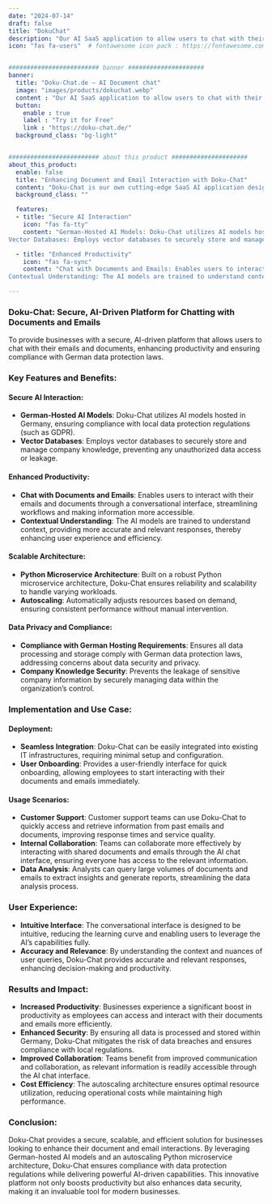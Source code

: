 ```yaml
---
date: "2024-07-14"
draft: false
title: "DokuChat"
description: "Our AI SaaS application to allow users to chat with their emails and documents."
icon: "fas fa-users"  # fontawesome icon pack : https://fontawesome.com/icons/


######################### banner #####################
banner:
  title: "Doku-Chat.de – AI Document chat"
  image: "images/products/dokuchat.webp"
  content : "Our AI SaaS application to allow users to chat with their emails and documents."
  button:
    enable : true
    label : "Try it for Free"
    link : "https://doku-chat.de/"
  background_class: "bg-light"


######################### about this product #####################
about_this_product:
  enable: false
  title: "Enhancing Document and Email Interaction with Doku-Chat"
  content: "Doku-Chat is our own cutting-edge SaaS AI application designed to revolutionize how businesses interact with their emails and documents. Born from the need for a secure, compliant alternative to general AI chatbots like ChatGPT, Doku-Chat ensures that company knowledge remains confidential while providing powerful AI-driven interactions. By leveraging German-hosted AI models and vector databases, Doku-Chat prevents data leakage and adheres to stringent data privacy regulations."
  background_class: ""

  features:
  - title: "Secure AI Interaction"
    icon: "fas fa-tty"
    content: "German-Hosted AI Models: Doku-Chat utilizes AI models hosted in Germany, ensuring compliance with local data protection regulations (such as GDPR).
Vector Databases: Employs vector databases to securely store and manage company knowledge, preventing any unauthorized data access or leakage."

  - title: "Enhanced Productivity"
    icon: "fas fa-sync"
    content: "Chat with Documents and Emails: Enables users to interact with their emails and documents through a conversational interface, streamlining workflows and making information more accessible.
Contextual Understanding: The AI models are trained to understand context, providing more accurate and relevant responses, thereby enhancing user experience and efficiency. "

---
```

### Doku-Chat: Secure, AI-Driven Platform for Chatting with Documents and Emails

To provide businesses with a secure, AI-driven platform that allows users to chat with their emails and documents, enhancing productivity and ensuring compliance with German data protection laws.

### Key Features and Benefits:

#### Secure AI Interaction:

- **German-Hosted AI Models**: Doku-Chat utilizes AI models hosted in Germany, ensuring compliance with local data protection regulations (such as GDPR).
- **Vector Databases**: Employs vector databases to securely store and manage company knowledge, preventing any unauthorized data access or leakage.

#### Enhanced Productivity:

- **Chat with Documents and Emails**: Enables users to interact with their emails and documents through a conversational interface, streamlining workflows and making information more accessible.
- **Contextual Understanding**: The AI models are trained to understand context, providing more accurate and relevant responses, thereby enhancing user experience and efficiency.

#### Scalable Architecture:

- **Python Microservice Architecture**: Built on a robust Python microservice architecture, Doku-Chat ensures reliability and scalability to handle varying workloads.
- **Autoscaling**: Automatically adjusts resources based on demand, ensuring consistent performance without manual intervention.

#### Data Privacy and Compliance:

- **Compliance with German Hosting Requirements**: Ensures all data processing and storage comply with German data protection laws, addressing concerns about data security and privacy.
- **Company Knowledge Security**: Prevents the leakage of sensitive company information by securely managing data within the organization’s control.

### Implementation and Use Case:

#### Deployment:

- **Seamless Integration**: Doku-Chat can be easily integrated into existing IT infrastructures, requiring minimal setup and configuration.
- **User Onboarding**: Provides a user-friendly interface for quick onboarding, allowing employees to start interacting with their documents and emails immediately.

#### Usage Scenarios:

- **Customer Support**: Customer support teams can use Doku-Chat to quickly access and retrieve information from past emails and documents, improving response times and service quality.
- **Internal Collaboration**: Teams can collaborate more effectively by interacting with shared documents and emails through the AI chat interface, ensuring everyone has access to the relevant information.
- **Data Analysis**: Analysts can query large volumes of documents and emails to extract insights and generate reports, streamlining the data analysis process.

### User Experience:

- **Intuitive Interface**: The conversational interface is designed to be intuitive, reducing the learning curve and enabling users to leverage the AI’s capabilities fully.
- **Accuracy and Relevance**: By understanding the context and nuances of user queries, Doku-Chat provides accurate and relevant responses, enhancing decision-making and productivity.

### Results and Impact:

- **Increased Productivity**: Businesses experience a significant boost in productivity as employees can access and interact with their documents and emails more efficiently.
- **Enhanced Security**: By ensuring all data is processed and stored within Germany, Doku-Chat mitigates the risk of data breaches and ensures compliance with local regulations.
- **Improved Collaboration**: Teams benefit from improved communication and collaboration, as relevant information is readily accessible through the AI chat interface.
- **Cost Efficiency**: The autoscaling architecture ensures optimal resource utilization, reducing operational costs while maintaining high performance.

### Conclusion:

Doku-Chat provides a secure, scalable, and efficient solution for businesses looking to enhance their document and email interactions. By leveraging German-hosted AI models and an autoscaling Python microservice architecture, Doku-Chat ensures compliance with data protection regulations while delivering powerful AI-driven capabilities. This innovative platform not only boosts productivity but also enhances data security, making it an invaluable tool for modern businesses.